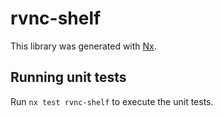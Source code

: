 # rvnc-shelf

This library was generated with [Nx](https://nx.dev).

## Running unit tests

Run `nx test rvnc-shelf` to execute the unit tests.
